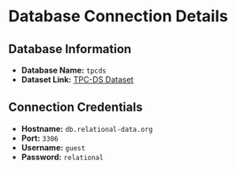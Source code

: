 # Database Connection Details

## Database Information
- **Database Name:** `tpcds`
- **Dataset Link:** [TPC-DS Dataset](https://relational-data.org/dataset/TPCds)

## Connection Credentials
- **Hostname:** `db.relational-data.org`
- **Port:** `3306`
- **Username:** `guest`
- **Password:** `relational`

